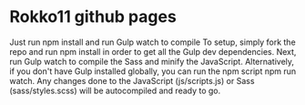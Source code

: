 # Rokko11 github pages

Just run npm install and run Gulp watch to compile 
To setup, simply fork the repo and run npm install in order to get all the Gulp dev dependencies. Next, run Gulp watch to compile the Sass and minify the JavaScript. Alternatively, if you don't have Gulp installed globally, you can run the npm script npm run watch. Any changes done to the JavaScript (js/scripts.js) or Sass (sass/styles.scss) will be autocompiled and ready to go.

